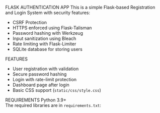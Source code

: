FLASK AUTHENTICATION APP
This is a simple Flask-based Registration and Login System with security features:
- CSRF Protection
- HTTPS enforced using Flask-Talisman
- Password hashing with Werkzeug
- Input sanitization using Bleach
- Rate limiting with Flask-Limiter
- SQLite database for storing users

FEATURES
- User registration with validation
- Secure password hashing
- Login with rate-limit protection
- Dashboard page after login
- Basic CSS support (`static/css/style.css`)

REQUIREMENTS
Python 3.9+  
The required libraries are in `requirements.txt`:


